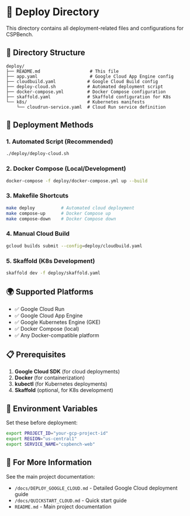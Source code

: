 # 🚀 Deploy Directory

This directory contains all deployment-related files and configurations for CSPBench.

## 📁 Directory Structure

```
deploy/
├── README.md                   # This file
├── app.yaml                    # Google Cloud App Engine config
├── cloudbuild.yaml            # Google Cloud Build config
├── deploy-cloud.sh            # Automated deployment script
├── docker-compose.yml         # Docker Compose configuration
├── skaffold.yaml              # Skaffold configuration for K8s
└── k8s/                       # Kubernetes manifests
    └── cloudrun-service.yaml  # Cloud Run service definition
```

## 🔧 Deployment Methods

### 1. Automated Script (Recommended)
```bash
./deploy/deploy-cloud.sh
```

### 2. Docker Compose (Local/Development)
```bash
docker-compose -f deploy/docker-compose.yml up --build
```

### 3. Makefile Shortcuts
```bash
make deploy          # Automated cloud deployment
make compose-up      # Docker Compose up
make compose-down    # Docker Compose down
```

### 4. Manual Cloud Build
```bash
gcloud builds submit --config=deploy/cloudbuild.yaml
```

### 5. Skaffold (K8s Development)
```bash
skaffold dev -f deploy/skaffold.yaml
```

## 🌍 Supported Platforms

- ✅ Google Cloud Run
- ✅ Google Cloud App Engine
- ✅ Google Kubernetes Engine (GKE)
- ✅ Docker Compose (local)
- ✅ Any Docker-compatible platform

## 📋 Prerequisites

1. **Google Cloud SDK** (for cloud deployments)
2. **Docker** (for containerization)
3. **kubectl** (for Kubernetes deployments)
4. **Skaffold** (optional, for K8s development)

## 🔐 Environment Variables

Set these before deployment:

```bash
export PROJECT_ID="your-gcp-project-id"
export REGION="us-central1"
export SERVICE_NAME="cspbench-web"
```

## 📖 For More Information

See the main project documentation:
- `/docs/DEPLOY_GOOGLE_CLOUD.md` - Detailed Google Cloud deployment guide
- `/docs/QUICKSTART_CLOUD.md` - Quick start guide
- `README.md` - Main project documentation
